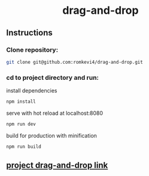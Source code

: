 <h1 align="center">
    drag-and-drop
</h1>

## Instructions

### Clone repository:

```bash
git clone git@github.com:romkevi4/drag-and-drop.git
```

### cd to project directory and run:

install dependencies

```bash
npm install
```

serve with hot reload at localhost:8080
```bash
npm run dev
```

build for production with minification
```bash
npm run build
```

## [project drag-and-drop link](https://romkevi4.github.io/drag-and-drop)